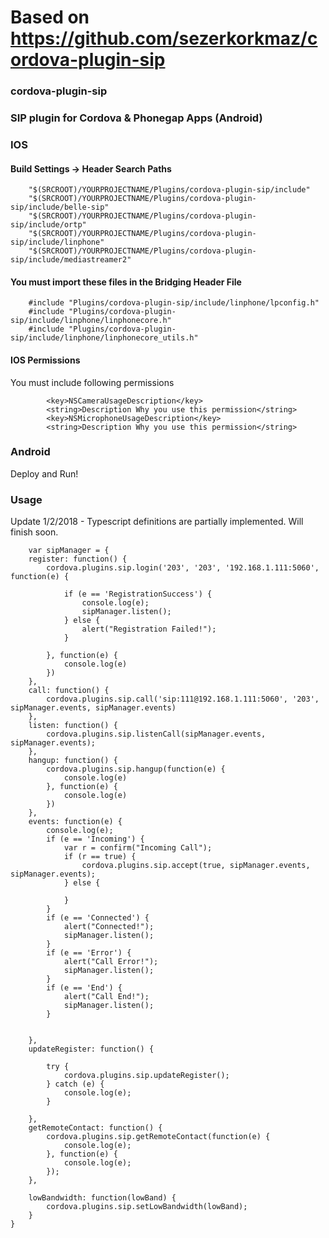 # Based on https://github.com/sezerkorkmaz/cordova-plugin-sip
<h3>cordova-plugin-sip</h3>



<h3>SIP plugin for Cordova & Phonegap Apps (Android)</h3>

<h3>IOS</h3>

<h4>Build Settings -> Header Search Paths</h4>

```
    "$(SRCROOT)/YOURPROJECTNAME/Plugins/cordova-plugin-sip/include"
    "$(SRCROOT)/YOURPROJECTNAME/Plugins/cordova-plugin-sip/include/belle-sip"
    "$(SRCROOT)/YOURPROJECTNAME/Plugins/cordova-plugin-sip/include/ortp"
    "$(SRCROOT)/YOURPROJECTNAME/Plugins/cordova-plugin-sip/include/linphone"
    "$(SRCROOT)/YOURPROJECTNAME/Plugins/cordova-plugin-sip/include/mediastreamer2"
```

<h4>You must import these files in the  Bridging Header File</h4>

```
    #include "Plugins/cordova-plugin-sip/include/linphone/lpconfig.h"
    #include "Plugins/cordova-plugin-sip/include/linphone/linphonecore.h"
    #include "Plugins/cordova-plugin-sip/include/linphone/linphonecore_utils.h"
```

<h4>IOS Permissions</h4>
  
You must include following permissions
```
        <key>NSCameraUsageDescription</key>
        <string>Description Why you use this permission</string>
        <key>NSMicrophoneUsageDescription</key>
        <string>Description Why you use this permission</string>
```


<h3>Android </h3>

Deploy and Run!



<h3>Usage</h3>

Update 1/2/2018 - Typescript definitions are partially implemented.  Will finish soon.


```
    var sipManager = {
    register: function() {
        cordova.plugins.sip.login('203', '203', '192.168.1.111:5060', function(e) {

            if (e == 'RegistrationSuccess') {
                console.log(e);
                sipManager.listen();
            } else {
                alert("Registration Failed!");
            }

        }, function(e) {
            console.log(e)
        })
    },
    call: function() {
        cordova.plugins.sip.call('sip:111@192.168.1.111:5060', '203', sipManager.events, sipManager.events)
    },
    listen: function() {
        cordova.plugins.sip.listenCall(sipManager.events, sipManager.events);
    },
    hangup: function() {
        cordova.plugins.sip.hangup(function(e) {
            console.log(e)
        }, function(e) {
            console.log(e)
        })
    },
    events: function(e) {
        console.log(e);
        if (e == 'Incoming') {
            var r = confirm("Incoming Call");
            if (r == true) {
                cordova.plugins.sip.accept(true, sipManager.events, sipManager.events);
            } else {

            }
        }
        if (e == 'Connected') {
            alert("Connected!");
            sipManager.listen();
        }
        if (e == 'Error') {
            alert("Call Error!");
            sipManager.listen();
        }
        if (e == 'End') {
            alert("Call End!");
            sipManager.listen();
        }


    },
    updateRegister: function() {

        try {
            cordova.plugins.sip.updateRegister();
        } catch (e) {
            console.log(e);
        }

    },
    getRemoteContact: function() {
        cordova.plugins.sip.getRemoteContact(function(e) {
            console.log(e);
        }, function(e) {
            console.log(e);
        });
    },

    lowBandwidth: function(lowBand) {
        cordova.plugins.sip.setLowBandwidth(lowBand);
    }
}
```
